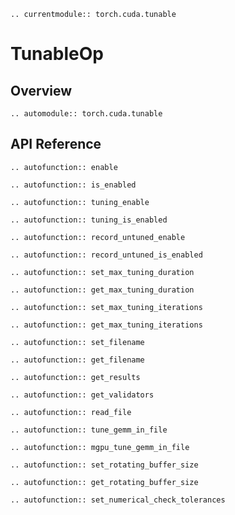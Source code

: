 ```{eval-rst}
.. currentmodule:: torch.cuda.tunable
```

# TunableOp

## Overview

```{eval-rst}
.. automodule:: torch.cuda.tunable
```

## API Reference

```{eval-rst}
.. autofunction:: enable
```

```{eval-rst}
.. autofunction:: is_enabled
```

```{eval-rst}
.. autofunction:: tuning_enable
```

```{eval-rst}
.. autofunction:: tuning_is_enabled
```

```{eval-rst}
.. autofunction:: record_untuned_enable
```

```{eval-rst}
.. autofunction:: record_untuned_is_enabled
```

```{eval-rst}
.. autofunction:: set_max_tuning_duration
```

```{eval-rst}
.. autofunction:: get_max_tuning_duration
```

```{eval-rst}
.. autofunction:: set_max_tuning_iterations
```

```{eval-rst}
.. autofunction:: get_max_tuning_iterations
```

```{eval-rst}
.. autofunction:: set_filename
```

```{eval-rst}
.. autofunction:: get_filename
```

```{eval-rst}
.. autofunction:: get_results
```

```{eval-rst}
.. autofunction:: get_validators
```

```{eval-rst}
.. autofunction:: read_file
```

```{eval-rst}
.. autofunction:: tune_gemm_in_file
```

```{eval-rst}
.. autofunction:: mgpu_tune_gemm_in_file
```

```{eval-rst}
.. autofunction:: set_rotating_buffer_size
```

```{eval-rst}
.. autofunction:: get_rotating_buffer_size
```

```{eval-rst}
.. autofunction:: set_numerical_check_tolerances
```